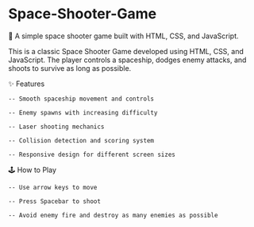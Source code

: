 # Space-Shooter-Game
🚀 A simple space shooter game built with HTML, CSS, and JavaScript.

This is a classic Space Shooter Game developed using HTML, CSS, and JavaScript. The player controls a spaceship, dodges enemy attacks, and shoots to survive as long as possible.

✨ Features

    -- Smooth spaceship movement and controls
  
    -- Enemy spawns with increasing difficulty
  
    -- Laser shooting mechanics
  
    -- Collision detection and scoring system
  
    -- Responsive design for different screen sizes

🕹️ How to Play

    -- Use arrow keys to move

    -- Press Spacebar to shoot

    -- Avoid enemy fire and destroy as many enemies as possible

